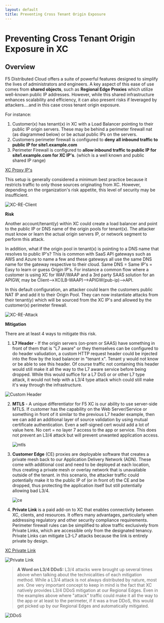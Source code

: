 ```yaml
---
layout: default
title: Preventing Cross Tenant Origin Exposure
---
```

# Preventing Cross Tenant Origin Exposure in XC

## Overview

F5 Distributed Cloud offers a suite of powerful features designed to simplify the lives of administrators and engineers. A key aspect of this ease of use comes from **shared objects**, such as **Regional Edge Proxies** which utilize well-known public IP addresses. However, while this shared infrastructure enhances scalability and efficiency, it can also present risks if leveraged by attackers....and in this case cross tenant origin exposure.  

For instance:

1. Customer(x) has tenant(x) in XC with a Load Balancer pointing to their public IP origin servers. These may be behind a perimeter firewall nat (as diagrammed below) or be actual public IPs on the servers. 
2. Customers perimeter firewall is configured to **deny all inbound traffic to public IP for site1.example.com**
3. Perimeter Firewall is configured to **allow inbound traffic to public IP for site1.example.com for XC IP's**. (which is a well known and public shared IP range) 

[XC Proxy IP's](https://docs.cloud.f5.com/docs-v2/platform/reference/network-cloud-ref)

This setup is generally considered a minimum best practice because it restricts traffic to only those sources originating from XC. However, depending on the organization's risk appetite, this level of security may be insufficient. 

   ![XC-RE-Client](/xc-images/xc-re-client.png)


**Risk**

Another account/tenant(y) within XC could create a load balancer and point to the public IP or DNS name of the origin pools for tenant(x). The attacker must know or learn the actual origin servers IP, or network segment to perform this attack. 

In addition, what if the origin pool in tenant(x) is pointing to a DNS name that resolves to public IP's? This is common with SaaS API gateways such as AWS and Azure to name a few and these gateways all use the same DNS name for the gateway respective to their cloud. Same DNS = Same IP's = Easy to learn or guess Origin IP's. For instance a common flow where a customer is using XC for WAF/WAAP and a 3rd party SAAS solution for an APIGW, may be Client-->XC(LB-WAAP)-->APIGW(pub-ip)-->API. 

In this default configuration, an attacker could learn the customers public NAT IP and add it to their Origin Pool. They can now instantiate attacks from their tenant(y) which will be sourced from the XC IP's and allowed by the customer(x) perimeter firewall. 

  ![XC-RE-Attack](/xc-images/xc-re-attack.png)

**Mitigation**
 
There are at least 4 ways to mitigate this risk. 

 1. **L7 Header** - If the origin servers (on-prem or SAAS) have something in front of them that is "L7 aware" or they themselves can be configured to do header valiudation, a custom HTTP request header could be injected into the flow by the load balancer in "tenant x". Tenant y would not know or be able to see this header. Of course traffic not containing this header would still make it all the way to the L7 aware service before being dropped. While this would suffice for a L7 DoS or or other L7 type attack, it would not help with a L3/4 type attack which could still make it's way through the infrastructure.  
 
   ![Custom Header](/xc-images/header.png)
 

2. **MTLS** - A unique differentiator for F5 XC is our ability to use server-side MTLS. If customer has the capability on the Web Server/Service or something in front of it similar to the previous L7 header example, then we can add an additional layer of source validation by using mutual certificate authentication. Even a self-signed cert would add a lot of value here. No cert = no layer 7 access to the app or service. This does not prevent an L3/4 attack but will prevent unwanted application access. 

   ![mtls](/xc-images/mtls.png)

3. **Customer Edge** (CE) proxies are deployable software that creates a private mesh back to our Application Delivery Network (ADN). These come with additional cost and need to be deployed at each location, thus creating a private mesh or overlay network that is unavailable outside of the tenant. in this scenario, the attacker traffic could potentially make it to the public IP of (or in front of) the CE and be dropped, thus protecting the application itself but still potentially allowing bad L3/4. 


   ![ce](/xc-images/ce.png)


4. **Private Link** is a paid add-on to XC that enables connectivity between XC, clients, and resources. It offers many advantages, particularly when addressing regulatory and other security compliance requirements. Perimeter firewall rules can be simplified to allow traffic exclusively from Private Links, which are accessible only from the designated tenancy. Private Links can mitigate L3-L7 attacks because the link is entirely private by design.

[XC Private Link](https://www.f5.com/pdf/solution-profiles/introducing-f5-distributed-cloud-private-link-solution-overview.pdf)

   ![Private Link](/xc-images/private-l.png)

  
> **A Word on L3/4 DDoS:** L3/4 attacks were brought up several times above when talking about the technicalities of each mitigation method. While a L3/4 attack is not always distributed by nature, most are. One very important concept to keep in mind is the fact that XC natively provides L3/4 DDoS mitigation at our Regional Edges. Even in the examples above where "attack" traffic could make it all the way to the app or at least to the perimeter, if it was a true DDoS, this would get picked up by our Regional Edges and automatically mitigated. 

   ![DDoS](/xc-images/ddos.png)

   